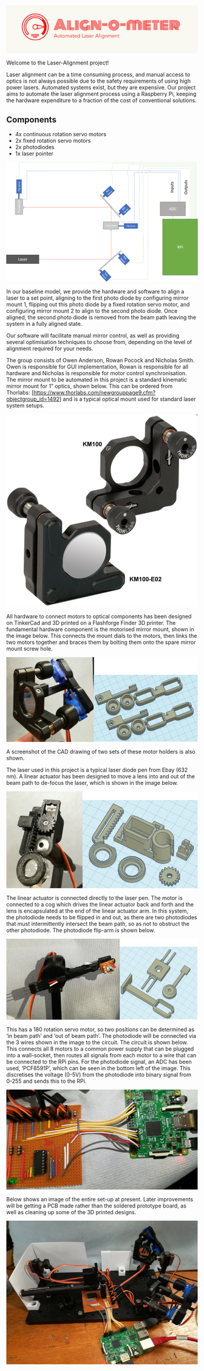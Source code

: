 

![](https://github.com/owanderson/Laser-Alignment/blob/master/Logo.png)


Welcome to the Laser-Alignment project!

Laser alignment can be a time consuming process, and manual access to optics is not always possible due to the safety requirements of using high power lasers. Automated systems exist, but they are expensive. Our project aims to automate the laser alignment process using a Raspberry Pi, keeping the hardware expenditure to a fraction of the cost of conventional solutions.

## Components
- 4x continuous rotation servo motors
- 2x fixed rotation servo motors
- 2x photodiodes
- 1x laser pointer

![](https://github.com/owanderson/Laser-Alignment/blob/master/DIAGRAM.png)

In our baseline model, we provide the hardware and software to align a laser to a set point, aligning to the first photo diode by configuring mirror mount 1, flipping out this photo diode by a fixed rotation servo motor, and configuring mirror mount 2 to align to the second photo diode. Once aligned, the second photo diode is removed from the beam path leaving the system in a fully aligned state.

Our software will facilitate manual mirror control, as well as providing several optimisation techniques to choose from, depending on the level of alignment required for your needs.

The group consists of Owen Anderson, Rowan Pocock and Nicholas Smith. Owen is responsible for GUI implementation, Rowan is responsible for all hardware and Nicholas is responsible for motor control synchronisation.
The mirror mount to be automated in this project is a standard kinematic mirror mount for 1” optics, shown below. This can be ordered from Thorlabs: [https://www.thorlabs.com/newgrouppage9.cfm?objectgroup_id=1492] and is a typical optical mount used for standard laser system setups. 

![](https://github.com/owanderson/Laser-Alignment/blob/master/Mount.png)

All hardware to connect motors to optical components has been designed on TinkerCad and 3D printed on a Flashforge Finder 3D printer. The fundamental hardware component is the motorised mirror mount, shown in the image below. This connects the mount dials to the motors, then links the two motors together and braces them by bolting them onto the spare mirror mount screw hole. 

![](https://github.com/owanderson/Laser-Alignment/blob/master/MMM.png)

A screenshot of the CAD drawing of two sets of these motor holders is also shown. 

The laser used in this project is a typical laser diode pen from Ebay (632 nm). A linear actuator has been designed to move a lens into and out of the beam path to de-focus the laser, which is shown in the image below.

![](https://github.com/owanderson/Laser-Alignment/blob/master/Linear_actuator.png)

The linear actuator is connected directly to the laser pen. The motor is connected to a cog which drives the linear actuator back and forth and the lens is encapsulated at the end of the linear actuator arm.
In this system, the photodiode needs to be flipped in and out, as there are two photodiodes that must intermittently intersect the beam path, so as not to obstruct the other photodiode. The photodiode flip-arm is shown below. 

![](https://github.com/owanderson/Laser-Alignment/blob/master/PD.png)

This has a 180 rotation servo motor, so two positions can be determined as ‘in beam path’ and ‘out of beam path’. The photodiode will be connected via the 3 wires shown in the image to the circuit.
The circuit is shown below. This connects all 8 motors to a common power supply that can be plugged into a wall-socket, then routes all signals from each motor to a wire that can be connected to the RPi pins. For the photodiode signal, an ADC has been used, ‘PCF8591P’, which can be seen in the bottom left of the image. This discretises the voltage (0-5V) from the photodiode into binary signal from 0-255 and sends this to the RPi. 

![](https://github.com/owanderson/Laser-Alignment/blob/master/Circuit.png)

Below shows an image of the entire set-up at present. Later improvements will be getting a PCB made rather than the soldered prototype board, as well as cleaning up some of the 3D printed designs. 

![](https://github.com/owanderson/Laser-Alignment/blob/master/Project.png)
